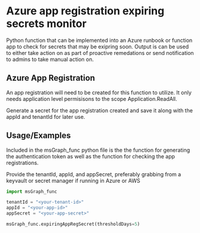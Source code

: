 
# Azure app registration expiring secrets monitor

Python function that can be implemented into an Azure runbook or function app to check for secrets that may be exipring soon. Output is can be used to either take action on as part of proactive remedations or send notification to admins to take manual action on.


## Azure App Registration

An app registration will need to be created for this function to utilize. It only needs application level permisisons to the scope Application.ReadAll. 

Generate a secret for the app registration created and save it along with the appId and tenantId for later use.

## Usage/Examples

Included in the msGraph_func python file is the the function for generating the authentication token as well as the function for checking the app registrations. 

Provide the tenantId, appId, and appSecret, preferably grabbing from a keyvault or secret manager if running in Azure or AWS

```python
import msGraph_func

tenantId = "<your-tenant-id>"
appId = "<your-app-id>"
appSecret = "<your-app-secret>"

msGraph_func.expiringAppRegSecret(thresholdDays=5)

```
